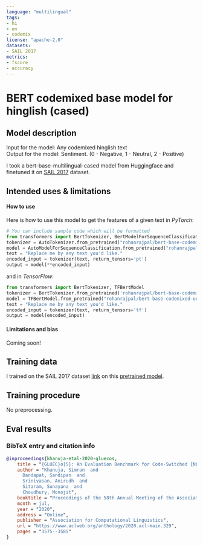 ```yaml
---
language: "multilingual"
tags:
- hi
- en
- codemix
license: "apache-2.0"
datasets:
- SAIL 2017
metrics:
- fscore
- accuracy
---
```


# BERT codemixed base model for hinglish (cased)

## Model description

Input for the model: Any codemixed hinglish text  
Output for the model: Sentiment. (0 - Negative, 1 - Neutral, 2 - Positive)

I took a bert-base-multilingual-cased model from Huggingface and finetuned it on [SAIL 2017](http://www.dasdipankar.com/SAILCodeMixed.html) dataset.  

## Intended uses & limitations

#### How to use

Here is how to use this model to get the features of a given text in *PyTorch*:

```python
# You can include sample code which will be formatted
from transformers import BertTokenizer, BertModelForSequenceClassification
tokenizer = AutoTokenizer.from_pretrained("rohanrajpal/bert-base-codemixed-uncased-sentiment")
model = AutoModelForSequenceClassification.from_pretrained("rohanrajpal/bert-base-codemixed-uncased-sentiment")
text = "Replace me by any text you'd like."
encoded_input = tokenizer(text, return_tensors='pt')
output = model(**encoded_input)
```

and in *TensorFlow*:

```python
from transformers import BertTokenizer, TFBertModel
tokenizer = BertTokenizer.from_pretrained('rohanrajpal/bert-base-codemixed-uncased-sentiment')
model = TFBertModel.from_pretrained("rohanrajpal/bert-base-codemixed-uncased-sentiment")
text = "Replace me by any text you'd like."
encoded_input = tokenizer(text, return_tensors='tf')
output = model(encoded_input)
```

#### Limitations and bias

Coming soon!

## Training data

I trained on the SAIL 2017 dataset [link](http://amitavadas.com/SAIL/Data/SAIL_2017.zip) on this [pretrained model](https://huggingface.co/bert-base-multilingual-cased).

## Training procedure

No preprocessing.

## Eval results

### BibTeX entry and citation info

```bibtex
@inproceedings{khanuja-etal-2020-gluecos,
    title = "{GLUEC}o{S}: An Evaluation Benchmark for Code-Switched {NLP}",
    author = "Khanuja, Simran  and
      Dandapat, Sandipan  and
      Srinivasan, Anirudh  and
      Sitaram, Sunayana  and
      Choudhury, Monojit",
    booktitle = "Proceedings of the 58th Annual Meeting of the Association for Computational Linguistics",
    month = jul,
    year = "2020",
    address = "Online",
    publisher = "Association for Computational Linguistics",
    url = "https://www.aclweb.org/anthology/2020.acl-main.329",
    pages = "3575--3585"
}
```
